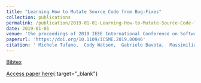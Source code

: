```yaml
---
title: "Learning How to Mutate Source Code from Bug-Fixes"
collection: publications
permalink: /publication/2019-01-01-Learning-How-to-Mutate-Source-Code-from-Bug-Fixes
date: 2019-01-01
venue: 'the proceedings of 2019 IEEE International Conference on Software Maintenance and Evolution, ICSME 2019, Cleveland, OH, USA, September 29 - October 4, 2019'
paperurl: 'https://doi.org/10.1109/ICSME.2019.00046'
citation: ' Michele Tufano,  Cody Watson,  Gabriele Bavota,  Massimiliano Di Penta,  Martin White,  Denys Poshyvanyk, &quot;Learning How to Mutate Source Code from Bug-Fixes.&quot; the proceedings of 2019 IEEE International Conference on Software Maintenance and Evolution, ICSME 2019, Cleveland, OH, USA, September 29 - October 4, 2019, 2019.'
---
```

[Bibtex](https://dblp.org/rec/conf/icsm/TufanoWBPWP19.bib)

[Access paper here](https://doi.org/10.1109/ICSME.2019.00046){:target="_blank"}
